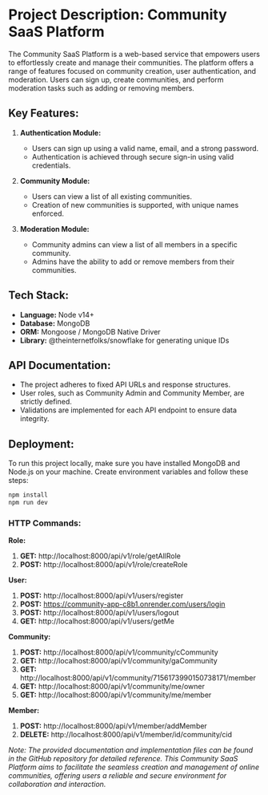 # Project Description: Community SaaS Platform

The Community SaaS Platform is a web-based service that empowers users to effortlessly create and manage their communities. The platform offers a range of features focused on community creation, user authentication, and moderation. Users can sign up, create communities, and perform moderation tasks such as adding or removing members.

## Key Features:

1. **Authentication Module:**
   - Users can sign up using a valid name, email, and a strong password.
   - Authentication is achieved through secure sign-in using valid credentials.

2. **Community Module:**
   - Users can view a list of all existing communities.
   - Creation of new communities is supported, with unique names enforced.

3. **Moderation Module:**
   - Community admins can view a list of all members in a specific community.
   - Admins have the ability to add or remove members from their communities.

## Tech Stack:

- **Language:** Node v14+
- **Database:** MongoDB
- **ORM:** Mongoose / MongoDB Native Driver
- **Library:** @theinternetfolks/snowflake for generating unique IDs

## API Documentation:

- The project adheres to fixed API URLs and response structures.
- User roles, such as Community Admin and Community Member, are strictly defined.
- Validations are implemented for each API endpoint to ensure data integrity.

## Deployment:

To run this project locally, make sure you have installed MongoDB and Node.js on your machine. Create environment variables and follow these steps:

```bash
npm install
npm run dev
```

### HTTP Commands:

**Role:**
1. **GET:** http://localhost:8000/api/v1/role/getAllRole
2. **POST:** http://localhost:8000/api/v1/role/createRole

**User:**
1. **POST:** http://localhost:8000/api/v1/users/register
2. **POST:** https://community-app-c8b1.onrender.com/users/login
3. **POST:** http://localhost:8000/api/v1/users/logout
4. **GET:** http://localhost:8000/api/v1/users/getMe

**Community:**
1. **POST:** http://localhost:8000/api/v1/community/cCommunity
2. **GET:** http://localhost:8000/api/v1/community/gaCommunity
3. **GET:** http://localhost:8000/api/v1/community/7156173990150738171/member
4. **GET:** http://localhost:8000/api/v1/community/me/owner
5. **GET:** http://localhost:8000/api/v1/community/me/member

**Member:**
1. **POST:** http://localhost:8000/api/v1/member/addMember
2. **DELETE:** http://localhost:8000/api/v1/member/id/community/cid

*Note: The provided documentation and implementation files can be found in the GitHub repository for detailed reference. This Community SaaS Platform aims to facilitate the seamless creation and management of online communities, offering users a reliable and secure environment for collaboration and interaction.*
